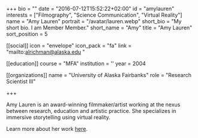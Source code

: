 +++
bio = ""
date = "2016-07-12T15:52:22+02:00"
id = "amylauren"
interests = ["Filmography", "Science Communication", "Virtual Reality"]
name = "Amy Lauren"
portrait = "/avatar/lauren.webp"
short_bio = "My short bio. I am Member Member."
short_name = "Amy"
title = "Amy Lauren"
sort_position = 5

[[social]]
    icon = "envelope"
    icon_pack = "fa"
    link = "mailto:alrichman@alaska.edu "


[[education]]
    course = "MFA"
    institution = ''
    year = 2004

[[organizations]]
    name = "University of Alaska Fairbanks"
    role = "Research Scientist III"

+++

Amy Lauren is an award-winning filmmaker/artist working at the nexus between research, education and artistic practice. She specializes in immersive storytelling using virtual reality.

Learn more about her work [here](https://www.amylauren.net/).